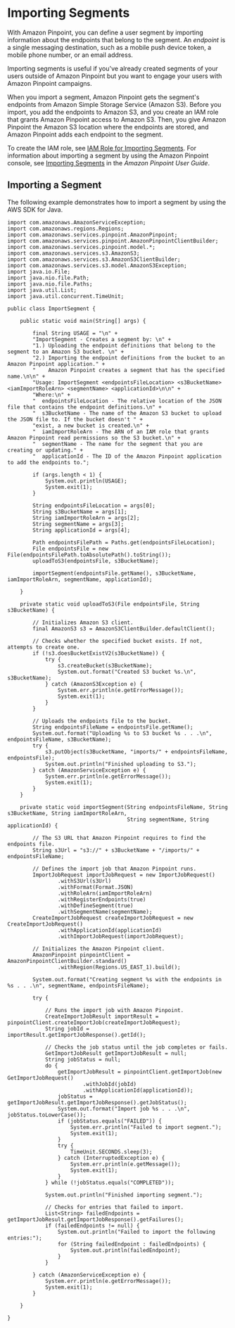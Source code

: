 # Importing Segments<a name="segments-importing"></a>

With Amazon Pinpoint, you can define a user segment by importing information about the endpoints that belong to the segment\. An *endpoint* is a single messaging destination, such as a mobile push device token, a mobile phone number, or an email address\.

Importing segments is useful if you've already created segments of your users outside of Amazon Pinpoint but you want to engage your users with Amazon Pinpoint campaigns\.

When you import a segment, Amazon Pinpoint gets the segment's endpoints from Amazon Simple Storage Service \(Amazon S3\)\. Before you import, you add the endpoints to Amazon S3, and you create an IAM role that grants Amazon Pinpoint access to Amazon S3\. Then, you give Amazon Pinpoint the Amazon S3 location where the endpoints are stored, and Amazon Pinpoint adds each endpoint to the segment\.

To create the IAM role, see [IAM Role for Importing Segments](permissions-import-segment.md)\. For information about importing a segment by using the Amazon Pinpoint console, see [Importing Segments](http://docs.aws.amazon.com/pinpoint/latest/userguide/segments-importing.html) in the *Amazon Pinpoint User Guide*\.

## Importing a Segment<a name="segments-importing-example-java"></a>

The following example demonstrates how to import a segment by using the AWS SDK for Java\.

```
import com.amazonaws.AmazonServiceException;
import com.amazonaws.regions.Regions;
import com.amazonaws.services.pinpoint.AmazonPinpoint;
import com.amazonaws.services.pinpoint.AmazonPinpointClientBuilder;
import com.amazonaws.services.pinpoint.model.*;
import com.amazonaws.services.s3.AmazonS3;
import com.amazonaws.services.s3.AmazonS3ClientBuilder;
import com.amazonaws.services.s3.model.AmazonS3Exception;
import java.io.File;
import java.nio.file.Path;
import java.nio.file.Paths;
import java.util.List;
import java.util.concurrent.TimeUnit;

public class ImportSegment {

    public static void main(String[] args) {

        final String USAGE = "\n" +
        "ImportSegment - Creates a segment by: \n" +
        "1.) Uploading the endpoint definitions that belong to the segment to an Amazon S3 bucket. \n" +
        "2.) Importing the endpoint definitions from the bucket to an Amazon Pinpoint application." +
        "    Amazon Pinpoint creates a segment that has the specified name.\n\n" +
        "Usage: ImportSegment <endpointsFileLocation> <s3BucketName> <iamImportRoleArn> <segmentName> <applicationId>\n\n" +
        "Where:\n" +
        "  endpointsFileLocation - The relative location of the JSON file that contains the endpoint definitions.\n" +
        "  s3BucketName - The name of the Amazon S3 bucket to upload the JSON file to. If the bucket doesn't " +
        "exist, a new bucket is created.\n" +
        "  iamImportRoleArn - The ARN of an IAM role that grants Amazon Pinpoint read permissions so the S3 bucket.\n" +
        "  segmentName - The name for the segment that you are creating or updating." +
        "  applicationId - The ID of the Amazon Pinpoint application to add the endpoints to.";

        if (args.length < 1) {
            System.out.println(USAGE);
            System.exit(1);
        }

        String endpointsFileLocation = args[0];
        String s3BucketName = args[1];
        String iamImportRoleArn = args[2];
        String segmentName = args[3];
        String applicationId = args[4];

        Path endpointsFilePath = Paths.get(endpointsFileLocation);
        File endpointsFile = new File(endpointsFilePath.toAbsolutePath().toString());
        uploadToS3(endpointsFile, s3BucketName);

        importSegment(endpointsFile.getName(), s3BucketName, iamImportRoleArn, segmentName, applicationId);

    }

    private static void uploadToS3(File endpointsFile, String s3BucketName) {

        // Initializes Amazon S3 client.
        final AmazonS3 s3 = AmazonS3ClientBuilder.defaultClient();

        // Checks whether the specified bucket exists. If not, attempts to create one.
        if (!s3.doesBucketExistV2(s3BucketName)) {
            try {
                s3.createBucket(s3BucketName);
                System.out.format("Created S3 bucket %s.\n", s3BucketName);
            } catch (AmazonS3Exception e) {
                System.err.println(e.getErrorMessage());
                System.exit(1);
            }
        }

        // Uploads the endpoints file to the bucket.
        String endpointsFileName = endpointsFile.getName();
        System.out.format("Uploading %s to S3 bucket %s . . .\n", endpointsFileName, s3BucketName);
        try {
            s3.putObject(s3BucketName, "imports/" + endpointsFileName, endpointsFile);
            System.out.println("Finished uploading to S3.");
        } catch (AmazonServiceException e) {
            System.err.println(e.getErrorMessage());
            System.exit(1);
        }
    }

    private static void importSegment(String endpointsFileName, String s3BucketName, String iamImportRoleArn,
                                      String segmentName, String applicationId) {

        // The S3 URL that Amazon Pinpoint requires to find the endpoints file.
        String s3Url = "s3://" + s3BucketName + "/imports/" + endpointsFileName;

        // Defines the import job that Amazon Pinpoint runs.
        ImportJobRequest importJobRequest = new ImportJobRequest()
                .withS3Url(s3Url)
                .withFormat(Format.JSON)
                .withRoleArn(iamImportRoleArn)
                .withRegisterEndpoints(true)
                .withDefineSegment(true)
                .withSegmentName(segmentName);
        CreateImportJobRequest createImportJobRequest = new CreateImportJobRequest()
                .withApplicationId(applicationId)
                .withImportJobRequest(importJobRequest);

        // Initializes the Amazon Pinpoint client.
        AmazonPinpoint pinpointClient = AmazonPinpointClientBuilder.standard()
                .withRegion(Regions.US_EAST_1).build();

        System.out.format("Creating segment %s with the endpoints in %s . . .\n", segmentName, endpointsFileName);

        try {

            // Runs the import job with Amazon Pinpoint.
            CreateImportJobResult importResult = pinpointClient.createImportJob(createImportJobRequest);
            String jobId = importResult.getImportJobResponse().getId();

            // Checks the job status until the job completes or fails.
            GetImportJobResult getImportJobResult = null;
            String jobStatus = null;
            do {
                getImportJobResult = pinpointClient.getImportJob(new GetImportJobRequest()
                        .withJobId(jobId)
                        .withApplicationId(applicationId));
                jobStatus = getImportJobResult.getImportJobResponse().getJobStatus();
                System.out.format("Import job %s . . .\n", jobStatus.toLowerCase());
                if (jobStatus.equals("FAILED")) {
                    System.err.println("Failed to import segment.");
                    System.exit(1);
                }
                try {
                    TimeUnit.SECONDS.sleep(3);
                } catch (InterruptedException e) {
                    System.err.println(e.getMessage());
                    System.exit(1);
                }
            } while (!jobStatus.equals("COMPLETED"));

            System.out.println("Finished importing segment.");

            // Checks for entries that failed to import.
            List<String> failedEndpoints = getImportJobResult.getImportJobResponse().getFailures();
            if (failedEndpoints != null) {
                System.out.println("Failed to import the following entries:");
                for (String failedEndpoint : failedEndpoints) {
                    System.out.println(failedEndpoint);
                }
            }

        } catch (AmazonServiceException e) {
            System.err.println(e.getErrorMessage());
            System.exit(1);
        }

    }

}
```